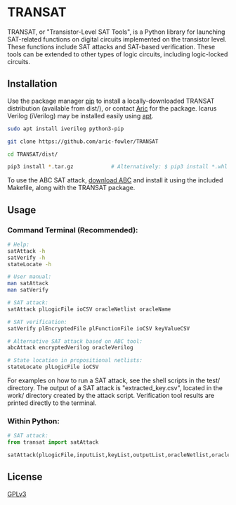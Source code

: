 # TRANSAT

TRANSAT, or "Transistor-Level SAT Tools", is a Python library for launching SAT-related functions on digital circuits implemented on the transistor level. 
These functions include SAT attacks and SAT-based verification. These tools can be extended to other types of logic circuits, including logic-locked circuits.

## Installation

Use the package manager [pip](https://pip.pypa.io/en/stable/) to install a locally-downloaded TRANSAT distribution (available from dist/), or contact 
[Aric](aric.fowler@utdallas.edu) for the package. Icarus Verilog (iVerilog) may be installed easily using [apt](https://en.wikipedia.org/wiki/APT_(software)).

```bash
sudo apt install iverilog python3-pip

git clone https://github.com/aric-fowler/TRANSAT

cd TRANSAT/dist/

pip3 install *.tar.gz            # Alternatively: $ pip3 install *.whl
```

To use the ABC SAT attack, [download ABC](https://github.com/berkeley-abc/abc) and install it using the included Makefile, along with the TRANSAT package.

## Usage

### Command Terminal (Recommended):
```bash
# Help:
satAttack -h
satVerify -h
stateLocate -h

# User manual:
man satAttack
man satVerify

# SAT attack:
satAttack plLogicFile ioCSV oracleNetlist oracleName

# SAT verification:
satVerify plEncryptedFile plFunctionFile ioCSV keyValueCSV

# Alternative SAT attack based on ABC tool:
abcAttack encryptedVerilog oracleVerilog

# State location in propositional netlists:
stateLocate plLogicFile ioCSV
```
For examples on how to run a SAT attack, see the shell scripts in the test/ directory. The output of a SAT attack is  "extracted_key.csv", located in the work/ 
directory created by the attack script. Verification tool results are printed directly to the terminal. 

### Within Python:
```python
# SAT attack:
from transat import satAttack

satAttack(plLogicFile,inputList,keyList,outputList,oracleNetlist,oracleName)
```

## License

[GPLv3](https://choosealicense.com/licenses/gpl-3.0/)
